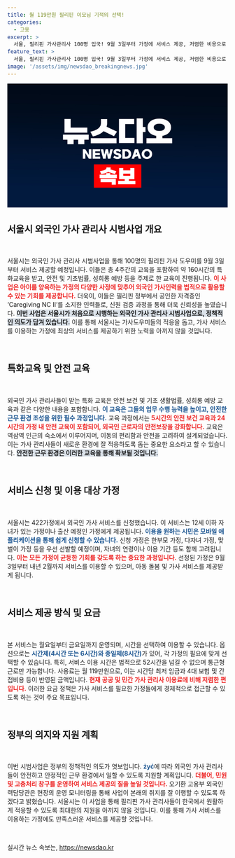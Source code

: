 ```yaml
---
title: 월 119만원 필리핀 이모님 기적의 선택!
categories:
  - 고용
excerpt: >
  서울, 필리핀 가사관리사 100명 입국! 9월 3일부터 가정에 서비스 제공, 저렴한 비용으로 아동 돌봄과 가사를 지원. 신청은 모바일 앱으로 가능, 필리핀 정부 자격증 소지자로 안전보장 강화된 교육이 진행됩니다. 이 기회를 놓치지 마세요!
feature_text: >
  서울, 필리핀 가사관리사 100명 입국! 9월 3일부터 가정에 서비스 제공, 저렴한 비용으로 아동 돌봄과 가사를 지원. 신청은 모바일 앱으로 가능, 필리핀 정부 자격증 소지자로 안전보장 강화된 교육이 진행됩니다. 이 기회를 놓치지 마세요!
image: '/assets/img/newsdao_breakingnews.jpg'
---
```


<p><img src="/assets/img/newsdao_breakingnews.jpg" alt="cryptoinkorea 속보" /></p>

<h2 data-ke-size="size26">서울시 외국인 가사 관리사 시범사업 개요</h2>

<p data-ke-size="size16">&nbsp;</p> 

<p>서울시는 외국인 가사 관리사 시범사업을 통해 100명의 필리핀 가사 도우미를 9월 3일부터 서비스 제공할 예정입니다. 이들은 총 4주간의 교육을 포함하여 약 160시간의 특화교육을 받고, 안전 및 기초법률, 성희롱 예방 등을 주제로 한 교육이 진행됩니다. <b><span style="color: #ee2323;">이 사업은 아이를 양육하는 가정의 다양한 사정에 맞추어 외국인 가사인력을 법적으로 활용할 수 있는 기회를 제공합니다.</span></b> 더욱이, 이들은 필리핀 정부에서 공인한 자격증인 ‘Caregiving NC II’를 소지한 인력들로, 신원 검증 과정을 통해 더욱 신뢰성을 높였습니다. <b><span style="background-color: #21538527;">이번 사업은 서울시가 처음으로 시행하는 외국인 가사 관리사 시범사업으로, 정책적인 의도가 담겨 있습니다.</span></b> 이를 통해 서울시는 가사도우미들의 적응을 돕고, 가사 서비스를 이용하는 가정에 최상의 서비스를 제공하기 위한 노력을 아끼지 않을 것입니다. </p>

<p data-ke-size="size16">&nbsp;</p>

<h2 data-ke-size="size26">특화교육 및 안전 교육</h2>

<p data-ke-size="size16">&nbsp;</p> 

<p>외국인 가사 관리사들이 받는 특화 교육은 안전 보건 및 기초 생활법률, 성희롱 예방 교육과 같은 다양한 내용을 포함합니다. <b><span style="color: #1a5490;">이 교육은 그들의 업무 수행 능력을 높이고, 안전한 근무 환경 조성을 위한 필수 과정입니다.</span></b> 교육 과정에서는 <b><span style="color: #ee2323;">5시간의 안전 보건 교육과 24시간의 가정 내 안전 교육이 포함되어, 외국인 근로자의 안전보장을 강화합니다.</span></b> 교육은 역삼역 인근의 숙소에서 이루어지며, 이동의 편리함과 안전을 고려하여 설계되었습니다. 이는 가사 관리사들이 새로운 환경에 잘 적응하도록 돕는 중요한 요소라고 할 수 있습니다. <b><span style="background-color: #21538527;">안전한 근무 환경은 이러한 교육을 통해 확보될 것입니다.</span></b></p>

<p data-ke-size="size16">&nbsp;</p>

<h2 data-ke-size="size26">서비스 신청 및 이용 대상 가정</h2>

<p data-ke-size="size16">&nbsp;</p> 

<p>서울시는 422가정에서 외국인 가사 서비스를 신청했습니다. 이 서비스는 12세 이하 자녀가 있는 가정이나 출산 예정인 가정에게 제공됩니다. <b><span style="color: #1a5490;">이용을 원하는 시민은 모바일 애플리케이션을 통해 쉽게 신청할 수 있습니다.</span></b> 신청 가정은 한부모 가정, 다자녀 가정, 맞벌이 가정 등을 우선 선발할 예정이며, 자녀의 연령이나 이용 기간 등도 함께 고려됩니다. <b><span style="color: #ee2323;">이는 모든 가정이 균등한 기회를 갖도록 하는 중요한 과정입니다.</span></b> 선정된 가정은 9월 3일부터 내년 2월까지 서비스를 이용할 수 있으며, 아동 돌봄 및 가사 서비스를 제공받게 됩니다.</p>

<p data-ke-size="size16">&nbsp;</p>

<h2 data-ke-size="size26">서비스 제공 방식 및 요금</h2>

<p data-ke-size="size16">&nbsp;</p>

<p>본 서비스는 월요일부터 금요일까지 운영되며, 시간을 선택하여 이용할 수 있습니다. 옵션으로는 <b><span style="color: #1a5490;">시간제(4시간 또는 6시간)와 종일제(8시간)</span></b>가 있어, 각 가정의 필요에 맞게 선택할 수 있습니다. 특히, 서비스 이용 시간은 법적으로 52시간을 넘길 수 없으며 통근형 근로만 가능합니다. 사용료는 월 119만원으로, 이는 시간당 최저 임금과 4대 보험 및 간접비용 등이 반영된 금액입니다. <b><span style="color: #ee2323;">현재 공공 및 민간 가사 관리사 이용료에 비해 저렴한 편입니다.</span></b> 이러한 요금 정책은 가사 서비스를 필요한 가정들에게 경제적으로 접근할 수 있도록 하는 것이 주요 목표입니다.</p>

<p data-ke-size="size16">&nbsp;</p>

<h2 data-ke-size="size26">정부의 의지와 지원 계획</h2>

<p data-ke-size="size16">&nbsp;</p>

<p>이번 시범사업은 정부의 정책적인 의도가 엿보입니다. <b><span style="color: #1a5490;">żyć</span></b>에 따라 외국인 가사 관리사들이 안전하고 안정적인 근무 환경에서 일할 수 있도록 지원할 계획입니다. <b><span style="color: #ee2323;">더불어, 민원 및 고충처리 창구를 운영하여 서비스 제공의 질을 높일 것입니다.</span></b> 오기환 고용부 외국인력담당관은 현장의 운영 모니터링을 통해 사업이 본래의 취지를 잘 이행할 수 있도록 하겠다고 밝혔습니다. 서울시는 이 사업을 통해 필리핀 가사 관리사들이 한국에서 원활하게 적응할 수 있도록 최대한의 지원을 아끼지 않을 것입니다. 이를 통해 가사 서비스를 이용하는 가정에도 만족스러운 서비스를 제공할 것입니다.</p>

<p data-ke-size="size16">&nbsp;</p>
실시간 뉴스 속보는, <a href="https://newsdao.kr" rel="dofollow">https://newsdao.kr</a>



